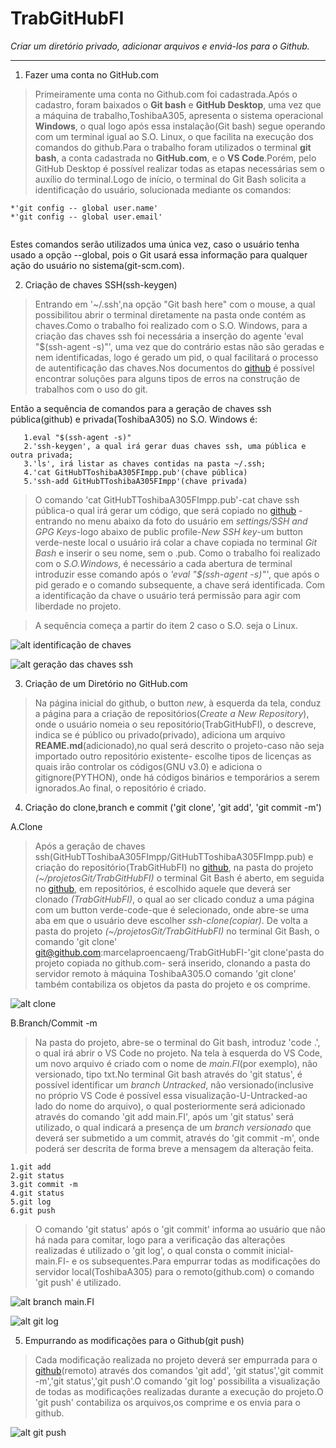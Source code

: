 # TrabGitHubFI

*Criar um diretório privado, adicionar arquivos e enviá-los para o Github.*

***
1. Fazer uma conta no GitHub.com

>Primeiramente uma conta no Github.com foi cadastrada.Após o cadastro, foram baixados o **Git bash** e **GitHub Desktop**, uma vez que a máquina de trabalho,ToshibaA305, apresenta o sistema operacional **Windows**, o qual logo após essa instalação(Git bash) segue operando com um terminal igual ao S.O. Linux, o que facilita na execução dos comandos do github.Para o trabalho foram utilizados o terminal **git bash**, a conta cadastrada no **GitHub.com**, e o **VS Code**.Porém, pelo GitHub Desktop é possível realizar todas as etapas necessárias sem o auxílio do terminal.Logo de início, o terminal do Git Bash solicita a identificação do usuário, solucionada mediante os comandos:
```
*'git config -- global user.name'
*'git config -- global user.email'
 
```
Estes comandos serão utilizados uma única vez, caso o usuário tenha usado a opção --global, pois o Git usará essa informação para qualquer ação do usuário no sistema(git-scm.com).


2. Criação de chaves SSH(ssh-keygen)

>Entrando em '~/.ssh',na opção "Git bash here" com o mouse, a qual possibilitou abrir o terminal diretamente na pasta onde contém as chaves.Como o trabalho foi realizado com o S.O. Windows, para a criação das chaves ssh foi necessária a inserção do agente 'eval "$(ssh-agent -s)"', uma vez que do contrário estas não são geradas e nem identificadas, logo é gerado um pid, o qual facilitará o processo de autentificação das chaves.Nos documentos do [github](https://github.com/) é possível encontrar soluções para alguns tipos de erros na construção de trabalhos com o uso do git.

Então a sequência de comandos para a geração de chaves ssh pública(github) e privada(ToshibaA305) no S.O. Windows é: 


```
   1.eval "$(ssh-agent -s)"
   2.'ssh-keygen', a qual irá gerar duas chaves ssh, uma pública e outra privada;
   3.'ls', irá listar as chaves contidas na pasta ~/.ssh;
   4.'cat GitHubTToshibaA305FImpp.pub'(chave pública)
   5.'ssh-add GitHubTToshibaA305FImpp'(chave privada)

```

>O comando 'cat GitHubTToshibaA305FImpp.pub'-cat chave ssh pública-o qual irá gerar um código, que será copiado no [github](https://github.com/) - entrando no menu abaixo da foto do usuário em *settings/SSH and GPG Keys*-logo abaixo de public profile-*New SSH key*-um button verde-neste local o usuário irá colar a chave copiada no terminal *Git Bash* e inserir o seu nome, sem o .pub.
>Como o trabalho foi realizado com o *S.O.Windows*, é necessário a cada abertura de terminal introduzir esse comando após o *'eval "$(ssh-agent -s)"'*, que após o pid gerado e o comando subsequente, a chave será identificada. Com a identificação da chave o usuário terá permissão para agir com liberdade no projeto.


>A sequência começa a partir do item 2 caso o S.O. seja o Linux.

![alt identificação de chaves](/ImagensGit4/identificacaochavessh.png)

![alt geração das chaves ssh](/ImagensGit4/catsshpub.png)



3. Criação de um Diretório no GitHub.com

>Na página inicial do github, o button *new*, à esquerda da tela, conduz a página para a criação de repositórios(*Create a New Repository*), onde o usuário nomeia o seu repositório(TrabGitHubFI), o descreve, indica se é público ou privado(privado), adiciona um arquivo **REAME.md**(adicionado),no qual será descrito o projeto-caso não seja importado outro repositório existente- escolhe tipos de licenças as quais irão controlar os códigos(GNU v3.0) e adiciona o gitignore(PYTHON), onde há códigos binários e temporários a serem ignorados.Ao final, o repositório é criado.




4.  Criação do clone,branch e commit ('git clone', 'git add', 'git commit -m')




A.Clone

>Após a geração de chaves ssh(GitHubTToshibaA305FImpp/GitHubTToshibaA305FImpp.pub) e criação do repositório(TrabGitHubFI) no [github](https://github.com/), na pasta do projeto *(~/projetosGit/TrabGitHubFI)* o terminal Git Bash é aberto, em seguida no [github](https://github.com/), em repositórios, é escolhido aquele que deverá ser clonado *(TrabGitHubFI)*, o qual ao ser clicado conduz a uma página com um button verde-code-que é selecionado, onde abre-se uma aba em que o usuário deve escolher *ssh-clone(copiar)*.
>De volta a pasta do projeto *(~/projetosGit/TrabGitHubFI)* no terminal  Git Bash, o comando 'git clone' git@github.com:marcelaproencaeng/TrabGitHubFI-'git clone'pasta do projeto copiada no github.com- será inserido, clonando a pasta do  servidor remoto à máquina ToshibaA305.O comando 'git clone' também contabiliza os objetos da pasta do projeto e os comprime.


![alt clone ](/ImagensGit4/gitclone.png)


B.Branch/Commit -m

>Na pasta do projeto, abre-se o terminal do Git bash, introduz 'code .', o qual irá abrir o VS Code no projeto. Na tela à esquerda do VS Code, um novo arquivo é criado com o nome de *main.FI*(por exemplo), não versionado, tipo txt.No terminal Git bash através do 'git status', é possível identificar um *branch Untracked*, não versionado(inclusive no próprio VS Code é possível essa visualização-U-Untracked-ao lado do nome do arquivo), o qual posteriormente será adicionado através do comando 'git add main.FI', após um 'git status' será utilizado, o qual indicará a presença de um *branch versionado* que deverá ser submetido a um commit, através do 'git commit -m', onde poderá ser descrita de forma breve a mensagem da alteração feita. 

```
1.git add
2.git status
3.git commit -m
4.git status
5.git log
6.git push

```
>O comando 'git status' após o 'git commit' informa ao usuário que não há nada para comitar, logo para a verificação das alterações realizadas é utilizado o 'git log', o qual consta o commit inicial-main.FI- e os subsequentes.Para empurrar todas as modificações do servidor local(ToshibaA305) para o remoto(github.com) o comando 'git push' é utilizado.


![alt branch main.FI](/ImagensGit4/branchmainFI.png)


![alt git log](/ImagensGit4/gitlog.png)




5.  Empurrando as modificações para o Github(git push)

>Cada modificação realizada no projeto deverá ser empurrada para o [github](https://github.com/)(remoto) através dos comandos 'git add', 'git status','git commit -m','git status','git push'.O comando 'git log' possibilita a visualização de todas as modificações realizadas durante a execução do projeto.O 'git push' contabiliza os arquivos,os comprime e os envia para o github. 

 


![alt  git push](/ImagensGit4/gitpush.png)



  


